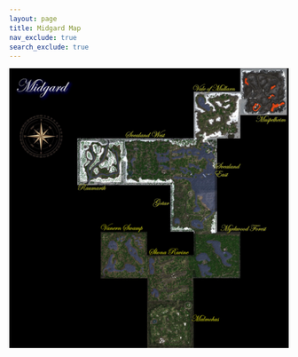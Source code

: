 ```yaml
---
layout: page
title: Midgard Map
nav_exclude: true
search_exclude: true
---
```


<div class="imgbox">
<img class="center-fit" src="assets/zones/overview/Midgard_overview_legends.jpg" usemap="#midgard_overview_map">

</div>
<map name="midgard_overview_map">
  <area shape="rect" coords="374,385,629,640" alt="Raumarik" href="map.html?zone=zone108&title=Raumarik">
  <area shape="rect" coords="630,385,885,640" alt="West Svealand" href="map.html?zone=zone102&title=West%20Svealand">
  <area shape="rect" coords="886,385,1141,640" alt="East Svealand" href="map.html?zone=zone101&title=East%20Svealand">
  <area shape="rect" coords="1014,129,1269,384" alt="Vale of Mularn" href="map.html?zone=zone100&title=Vale%20of%20Mularn">
  <area shape="rect" coords="1270,1,1525,256" alt="Muspelheim" href="map.html?zone=zone104&title=Muspelheim">
  <area shape="rect" coords="886,641,1141,896" alt="Gotar" href="map.html?zone=zone103&title=Gotar">
  <area shape="rect" coords="1014,897,1269,1152" alt="Myrkwood Forest" href="map.html?zone=zone105&title=Myrkwood%20Forest">
  <area shape="rect" coords="758,1026,1013,1281" alt="Skona Ravine" href="map.html?zone=zone106&title=Skona%20Ravine">
  <area shape="rect" coords="758,1282,1013,1537" alt="Malmohus" href="map.html?zone=zone116&title=Malmohus">
  <area shape="rect" coords="502,898,757,1153" alt="Vanern Swamp" href="map.html?zone=zone107&title=Vanern%20Swamp">
</map>

